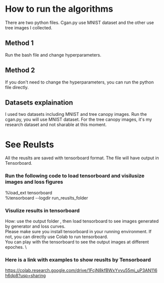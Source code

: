 # How to run the algorithms
There are two python files. Cgan.py use MNIST dataset and the other use tree images I collected.

## Method 1
Run the bash file and change hyperparameters.

## Method 2
If you don't need to change the hyperparameters, you can run the python file directly. 


## Datasets explaination
I used two datasets including MNIST and tree canopy images. Run the cgan.py, you will use MNIST dataset. For the tree canopy images, it's my research dataset and not sharable at this moment.

# See Reulsts
All the reuslts are saved with tensorboard format. 
The file will have output in Tensorboard.

### Run the following code to load tensorboard and visilusize images and loss figures

%load_ext tensorboard 
\
%tensorboard --logdir   run_reuslts_folder 

### Visulize results in tensorboard
How: use the output folder , then load tensorboard to see images generated by generator and loss curves. \
Please make sure you install tensorboard in your running environment. If not, you can directly use Colab to run tensorboard. \
You can play with the tensorboard to see the output images at different epoches. \
### Here is a link with examples to show reuslts by Tensorboard
https://colab.research.google.com/drive/1FcjN8kfBWxYvvu55mj_uP3AN116h6dp8?usp=sharing 

